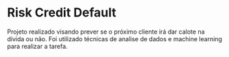 # Risk Credit Default
 
Projeto realizado visando prever se o próximo cliente irá dar calote na dívida ou não.
Foi utilizado técnicas de analise de dados e machine learning para realizar a tarefa.

